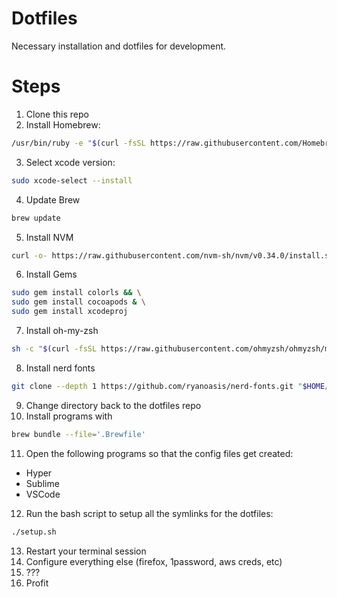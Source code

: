 # Dotfiles
Necessary installation and dotfiles for development.

# Steps
1. Clone this repo
2. Install Homebrew:
```bash
/usr/bin/ruby -e "$(curl -fsSL https://raw.githubusercontent.com/Homebrew/install/master/install)"
```
3. Select xcode version:
```bash
sudo xcode-select --install
```
4. Update Brew
```bash
brew update
```
5. Install NVM
```bash
curl -o- https://raw.githubusercontent.com/nvm-sh/nvm/v0.34.0/install.sh | bash
```
6. Install Gems
```bash
sudo gem install colorls && \
sudo gem install cocoapods & \
sudo gem install xcodeproj
```
7. Install oh-my-zsh
```bash
sh -c "$(curl -fsSL https://raw.githubusercontent.com/ohmyzsh/ohmyzsh/master/tools/install.sh)"
```
8. Install nerd fonts
```bash
git clone --depth 1 https://github.com/ryanoasis/nerd-fonts.git "$HOME/nerd-fonts" && cd "$HOME/nerd-fonts" && ./install.sh
```
9. Change directory back to the dotfiles repo
10. Install programs with
```bash
brew bundle --file='.Brewfile'
```
11. Open the following programs so that the config files get created:
  * Hyper
  * Sublime
  * VSCode
12. Run the bash script to setup all the symlinks for the dotfiles:
```bash
./setup.sh
```
13. Restart your terminal session
14. Configure everything else (firefox, 1password, aws creds, etc)
15. ???
16. Profit
